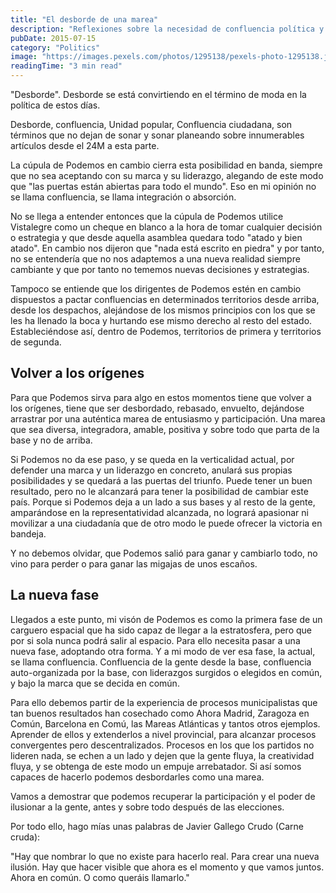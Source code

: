 ```yaml
---
title: "El desborde de una marea"
description: "Reflexiones sobre la necesidad de confluencia política y el papel de Podemos en el panorama político español."
pubDate: 2015-07-15
category: "Politics"
image: "https://images.pexels.com/photos/1295138/pexels-photo-1295138.jpeg?auto=compress&cs=tinysrgb&w=1260&h=750&dpr=2"
readingTime: "3 min read"
---
```


"Desborde". Desborde se está convirtiendo en el término de moda en la política de estos días.

Desborde, confluencia, Unidad popular, Confluencia ciudadana, son términos que no dejan de sonar y sonar planeando sobre innumerables artículos desde el 24M a esta parte.

La cúpula de Podemos en cambio cierra esta posibilidad en banda, siempre que no sea aceptando con su marca y su liderazgo, alegando de este modo que "las puertas están abiertas para todo el mundo". Eso en mi opinión no se llama confluencia, se llama integración o absorción.

No se llega a entender entonces que la cúpula de Podemos utilice Vistalegre como un cheque en blanco a la hora de tomar cualquier decisión o estrategia y que desde aquella asamblea quedara todo "atado y bien atado". En cambio nos dijeron que "nada está escrito en piedra" y por tanto, no se entendería que no nos adaptemos a una nueva realidad siempre cambiante y que por tanto no tememos nuevas decisiones y estrategias.

Tampoco se entiende que los dirigentes de Podemos estén en cambio dispuestos a pactar confluencias en determinados territorios desde arriba, desde los despachos, alejándose de los mismos principios con los que se les ha llenado la boca y hurtando ese mismo derecho al resto del estado. Estableciéndose así, dentro de Podemos, territorios de primera y territorios de segunda.

## Volver a los orígenes

Para que Podemos sirva para algo en estos momentos tiene que volver a los orígenes, tiene que ser desbordado, rebasado, envuelto, dejándose arrastrar por una auténtica marea de entusiasmo y participación. Una marea que sea diversa, integradora, amable, positiva y sobre todo que parta de la base y no de arriba.

Si Podemos no da ese paso, y se queda en la verticalidad actual, por defender una marca y un liderazgo en concreto, anulará sus propias posibilidades y se quedará a las puertas del triunfo. Puede tener un buen resultado, pero no le alcanzará para tener la posibilidad de cambiar este país. Porque si Podemos deja a un lado a sus bases y al resto de la gente, amparándose en la representatividad alcanzada, no logrará apasionar ni movilizar a una ciudadanía que de otro modo le puede ofrecer la victoria en bandeja.

Y no debemos olvidar, que Podemos salió para ganar y cambiarlo todo, no vino para perder o para ganar las migajas de unos escaños.

## La nueva fase

Llegados a este punto, mi visón de Podemos es como la primera fase de un carguero espacial que ha sido capaz de llegar a la estratosfera, pero que por si sola nunca podrá salir al espacio. Para ello necesita pasar a una nueva fase, adoptando otra forma. Y a mi modo de ver esa fase, la actual, se llama confluencia. Confluencia de la gente desde la base, confluencia auto-organizada por la base, con liderazgos surgidos o elegidos en común, y bajo la marca que se decida en común.

Para ello debemos partir de la experiencia de procesos municipalistas que tan buenos resultados han cosechado como Ahora Madrid, Zaragoza en Común, Barcelona en Comú, las Mareas Atlánticas y tantos otros ejemplos. Aprender de ellos y extenderlos a nivel provincial, para alcanzar procesos convergentes pero descentralizados. Procesos en los que los partidos no lideren nada, se echen a un lado y dejen que la gente fluya, la creatividad fluya, y se obtenga de este modo un empuje arrebatador. Si así somos capaces de hacerlo podemos desbordarles como una marea.

Vamos a demostrar que podemos recuperar la participación y el poder de ilusionar a la gente, antes y sobre todo después de las elecciones.

Por todo ello, hago mías unas palabras de Javier Gallego Crudo (Carne cruda):

"Hay que nombrar lo que no existe para hacerlo real. Para crear una nueva ilusión. Hay que hacer visible que ahora es el momento y que vamos juntos. Ahora en común. O como queráis llamarlo."